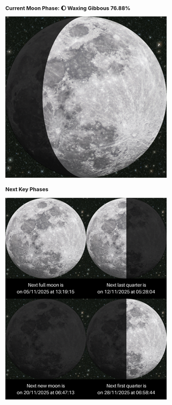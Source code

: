 ### Current Moon Phase: 🌔 Waxing Gibbous 76.88%
![Moon Phase](moonphase.png)
### Next Key Phases
![Gallery](gallery.png)